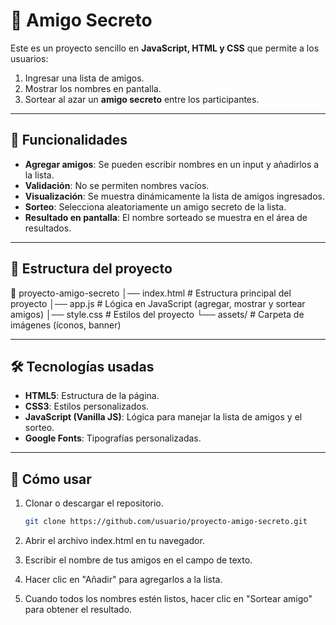 # 🎁 Amigo Secreto  

Este es un proyecto sencillo en **JavaScript, HTML y CSS** que permite a los usuarios:  
1. Ingresar una lista de amigos.  
2. Mostrar los nombres en pantalla.  
3. Sortear al azar un **amigo secreto** entre los participantes.  

---

## 🚀 Funcionalidades  

- **Agregar amigos**: Se pueden escribir nombres en un input y añadirlos a la lista.  
- **Validación**: No se permiten nombres vacíos.  
- **Visualización**: Se muestra dinámicamente la lista de amigos ingresados.  
- **Sorteo**: Selecciona aleatoriamente un amigo secreto de la lista.  
- **Resultado en pantalla**: El nombre sorteado se muestra en el área de resultados.  

---

## 📂 Estructura del proyecto  

📁 proyecto-amigo-secreto
│── index.html # Estructura principal del proyecto
│── app.js # Lógica en JavaScript (agregar, mostrar y sortear amigos)
│── style.css # Estilos del proyecto
└── assets/ # Carpeta de imágenes (íconos, banner)


---

## 🛠️ Tecnologías usadas  

- **HTML5**: Estructura de la página.  
- **CSS3**: Estilos personalizados.  
- **JavaScript (Vanilla JS)**: Lógica para manejar la lista de amigos y el sorteo.  
- **Google Fonts**: Tipografías personalizadas.  

---

## 📖 Cómo usar  

1. Clonar o descargar el repositorio.  
   ```bash
   git clone https://github.com/usuario/proyecto-amigo-secreto.git

2. Abrir el archivo index.html en tu navegador.

3. Escribir el nombre de tus amigos en el campo de texto.

4. Hacer clic en "Añadir" para agregarlos a la lista.

5. Cuando todos los nombres estén listos, hacer clic en "Sortear amigo" para obtener el resultado.